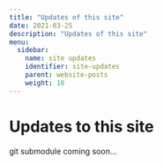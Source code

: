 ```yaml
---
title: "Updates of this site"
date: 2021-03-25
description: "Updates of this site"
menu:
  sidebar:
    name: site updates
    identifier: site-updates
    parent: website-posts
    weight: 10
---
```



# Updates to this site 
git submodule 
coming soon... 